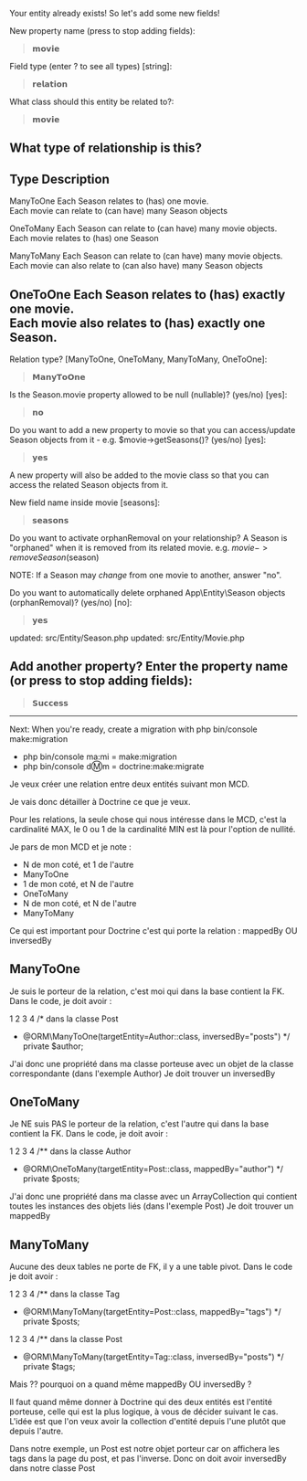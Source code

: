 Your entity already exists! So let's add some new fields!

 New property name (press <return> to stop adding fields):
 > ⁡⁢⁢⁢𝗺𝗼𝘃𝗶𝗲⁡

 Field type (enter ? to see all types) [string]:
 > ⁡⁢⁢⁢𝗿𝗲𝗹𝗮𝘁𝗶𝗼𝗻⁡

 What class should this entity be related to?:
 > ⁡⁢⁢⁢𝗺𝗼𝘃𝗶𝗲⁡

What type of relationship is this?
 --------------------------------------------------------------------
  Type Description                                                        
------------------------------------------------------------------- 
  ManyToOne    Each Season relates to (has) one movie.                            
               Each movie can relate to (can have) many Season objects            
                                                                                  
  OneToMany    Each Season can relate to (can have) many movie objects.           
               Each movie relates to (has) one Season                             
                                                                                  
  ManyToMany   Each Season can relate to (can have) many movie objects.           
               Each movie can also relate to (can also have) many Season objects  
                                                                                  
  OneToOne     Each Season relates to (has) exactly one movie.                    
               Each movie also relates to (has) exactly one Season.               
 --------------------------------------------------------------------


 Relation type? [ManyToOne, OneToMany, ManyToMany, OneToOne]:
 > ⁡⁢⁢⁢𝗠𝗮𝗻𝘆𝗧𝗼𝗢𝗻𝗲⁡

 Is the Season.movie property allowed to be null (nullable)? (yes/no) [yes]:
 > ⁡⁢⁢⁢𝗻𝗼⁡

 Do you want to add a new property to movie so that you can access/update Season objects from it - e.g. $movie->getSeasons()? (yes/no) [yes]:
 > ⁡⁢⁢⁢𝘆𝗲𝘀⁡

 A new property will also be added to the movie class so that you can access the related Season objects from it.

 New field name inside movie [seasons]:
 > ⁡⁢⁢⁢𝘀𝗲𝗮𝘀𝗼𝗻𝘀⁡

 Do you want to activate orphanRemoval on your relationship?
 A Season is "orphaned" when it is removed from its related movie.
 e.g. $movie->removeSeason($season)
 
 NOTE: If a Season may *change* from one movie to another, answer "no".

 Do you want to automatically delete orphaned App\Entity\Season objects (orphanRemoval)? (yes/no) [no]:
 > ⁡⁢⁢⁢𝘆𝗲𝘀⁡

 updated: src/Entity/Season.php
 updated: src/Entity/Movie.php

 Add another property? Enter the property name (or press <return> to stop adding fields):
 ---------------------------
 > ⁡⁣⁣⁢𝗦𝘂𝗰𝗰𝗲𝘀𝘀⁡
-----------------------------
Next: When you're ready, create a migration with php bin/console make:migration



- php bin/console ma:mi = make:migration
- php bin/console d:m:m = doctrine:make:migrate




Je veux créer une relation entre deux entités suivant mon MCD.

Je vais donc détailler à Doctrine ce que je veux.

Pour les relations, la seule chose qui nous intéresse dans le MCD, c'est la cardinalité MAX, le 0 ou 1 de la cardinalité MIN est là pour l'option de nullité.

Je pars de mon MCD et je note :

- N de mon coté, et 1 de l'autre
- ManyToOne
- 1 de mon coté, et N de l'autre
- OneToMany
- N de mon coté, et N de l'autre
- ManyToMany

Ce qui est important pour Doctrine c'est qui porte la relation : mappedBy OU inversedBy

## ManyToOne

Je suis le porteur de la relation, c'est moi qui dans la base contient la FK.
Dans le code, je doit avoir :

1
2
3
4
/* dans la classe Post
* @ORM\ManyToOne(targetEntity=Author::class, inversedBy="posts")
*/
 private $author;

J'ai donc une propriété dans ma classe porteuse avec un objet de la classe correspondante (dans l'exemple Author)
Je doit trouver un inversedBy

## OneToMany

Je NE suis PAS le porteur de la relation, c'est l'autre qui dans la base contient la FK.
Dans le code, je doit avoir :

1
2
3
4
/** dans la classe Author
 * @ORM\OneToMany(targetEntity=Post::class, mappedBy="author")
 */
private $posts;

J'ai donc une propriété dans ma classe avec un ArrayCollection qui contient toutes les instances des objets liés (dans l'exemple Post)
Je doit trouver un mappedBy

## ManyToMany

Aucune des deux tables ne porte de FK, il y a une table pivot.
Dans le code je doit avoir :

1
2
3
4
/** dans la classe Tag
 * @ORM\ManyToMany(targetEntity=Post::class, mappedBy="tags")
 */
private $posts;

1
2
3
4
/** dans la classe Post
* @ORM\ManyToMany(targetEntity=Tag::class, inversedBy="posts")
*/
private $tags;

Mais ?? pourquoi on a quand même mappedBy OU inversedBy ?

Il faut quand même donner à Doctrine qui des deux entités est l'entité porteuse, celle qui est la plus logique, à vous de décider suivant le cas.
L'idée est que l'on veux avoir la collection d'entité depuis l'une plutôt que depuis l'autre.

Dans notre exemple, un Post est notre objet porteur car on affichera les tags dans la page du post, et pas l'inverse.
Donc on doit avoir inversedBy dans notre classe Post